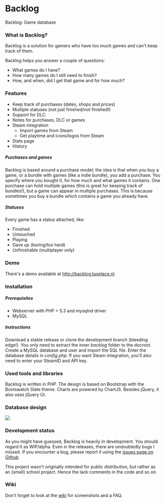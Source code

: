 Backlog
=======
Backlog: Game database

### What is Backlog?
Backlog is a solution for gamers who have too much games and can't keep track of them.

Backlog helps you answer a couple of questions:
- What games do I have?
- How many games do I still need to finish?
- How, and when, did I get that game and for how much?

### Features
- Keep track of purchases (dates, shops and prices)
- Multiple statuses (not just finished/not finished!)
- Support for DLC
- Notes for purchases, DLC or games
- Steam integration
  - Import games from Steam
  - Get playtime and icons/logos from Steam
- Stats page
- History

##### Purchases and games
Backlog is based around a purchase model; the idea is that when you buy a game, or a bundle with games (like a indie bundle), you add a purchase. You specify where you bought it, for how much and what games it contains. One purchase can hold multiple games (this is great for keeping track of bundles!), but a game can appear in multiple purchases. This is because sometimes you buy a bundle which contains a game you already have.

##### Statuses
Every game has a status attached, like:
- Finished
- Untouched
- Playing
- Gave up (boring/too hard)
- Unfinishable (multiplayer only)

### Demo
There's a demo available at http://backlog.tuxplace.nl.

### Installation

##### Prerequisites
- Webserver with PHP > 5.3 and mysqlnd driver
- MySQL

##### Instructions
Download a stable release or clone the development branch (bleeding edge!). You only need to extract the inner _backlog_ folder to the docroot. Create a MySQL database and user and import the SQL file. Enter the database details in _config.php_. If you want Steam integration, you'll also need to enter your SteamID and API key.

### Used tools and libraries
Backlog is written in PHP. The design is based on Bootstrap with the Bootswatch Slate theme. Charts are powered by ChartJS. Besides jQuery, it also uses jQuery UI.

### Database design
![](http://srv.tuxplace.nl/hosted/backlog_screenshots/Screenshot_8.png)

### Development status
As you might have guessed, Backlog is heavily in development. You should regard it as WIP/alpha. Even in the releases, there are undoubtedly bugs I missed. If you encounter a bug, please report it using the [issues page on Github](https://github.com/Compizfox/Backlog/issues)

This project wasn't originally intended for public distribution, but rather as an (small) school project. Hence the lack comments in the code and so on.

### Wiki
Don't forget to look at the [wiki](https://github.com/Compizfox/Backlog/wiki) for screenshots and a FAQ. 
